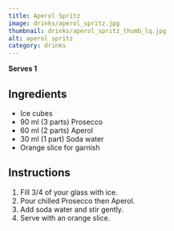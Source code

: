 ```yaml
---
title: Aperol Spritz
image: drinks/aperol_spritz.jpg
thumbnail: drinks/aperol_spritz_thumb_lq.jpg
alt: aperol spritz
category: drinks
---
```


**Serves 1**

## Ingredients

- Ice cubes
- 90 ml (3 parts) Prosecco
- 60 ml (2 parts) Aperol
- 30 ml (1 part) Soda water
- Orange slice for garnish

## Instructions

1. Fill 3/4 of your glass with ice.
1. Pour chilled Prosecco then Aperol.
1. Add soda water and stir gently.
1. Serve with an orange slice.
